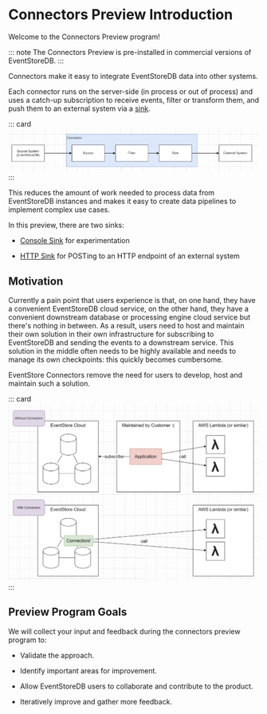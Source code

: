 
# Connectors Preview Introduction

Welcome to the Connectors Preview program!

::: note
The Connectors Preview is pre-installed in commercial versions of EventStoreDB.
:::

Connectors make it easy to integrate EventStoreDB data into other systems.

Each connector runs on the server-side (in process or out of process)
and uses a catch-up subscription to receive events, filter or transform
them, and push them to an external system via a [sink](https://en.wikipedia.org/wiki/Sink_(computing)).

::: card
![Connectors Anatomy](./images/connector-anatomy.png)
:::

This reduces the amount of work needed to process data from EventStoreDB instances and makes it easy to create data pipelines to implement complex use cases.


In this preview, there are two sinks:

- [Console Sink](./sinks.md#console_sink) for experimentation

- [HTTP Sink](./sinks.md#http_sink) for POSTing to an HTTP endpoint of
  an external system


## Motivation

Currently a pain point that users experience is that, on one hand,
they have a convenient EventStoreDB cloud service, on the other hand,
they have a convenient downstream database or processing engine cloud
service but there's nothing in between. As a result, users need to host and maintain their own
solution in their own infrastructure for subscribing to EventStoreDB and
sending the events to a downstream service. This solution in the middle often needs to be highly
available and needs to manage its own checkpoints: this quickly becomes cumbersome.

EventStore Connectors remove the need for users to develop, host and maintain such a solution.

::: card
![Connectors Motivation](./images/motivation.png)
:::


## Preview Program Goals

We will collect your input and feedback during the connectors preview program to:

* Validate the approach.

* Identify important areas for improvement.

* Allow EventStoreDB users to collaborate and contribute to the product.

* Iteratively improve and gather more feedback.






